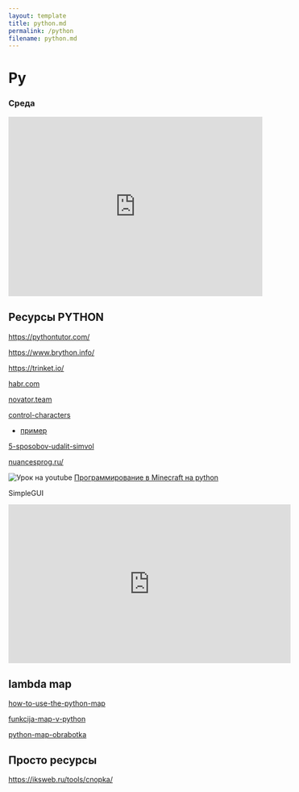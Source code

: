 ```yaml
---
layout: template
title: python.md
permalink: /python
filename: python.md
---
```


<link rel="stylesheet" href="./faq/style.css">

# Py

### Среда

<iframe src="https://trinket.io/embed/python3/d968ddbf0e?runOption=run&start=result" width="100%" height="356" frameborder="0" marginwidth="0" marginheight="0" allowfullscreen></iframe>

## Ресурсы PYTHON

<https://pythontutor.com/>

<https://www.brython.info/>

<https://trinket.io/>

[habr.com](https://habr.com/ru/post/595081/)

[novator.team](https://novator.team/post/435)

[control-characters](https://pythonz.net/references/named/control-characters/)

- [пример](https://gist.github.com/paulsver/edf3dd907d7d18f355e5ba640be25a3e)

[5-sposobov-udalit-simvol](https://pythonist.ru/5-sposobov-udalit-simvol-iz-stroki/)

[nuancesprog.ru/](https://nuancesprog.ru/p/9762/)

![Урок на youtube](youtube16.png) [Программирование в Minecraft на python](https://tproger.ru/articles/programmirovanie-na-python-v-minecraft-besplatnye-videouroki-dlja-detej-i-podrostkov-dlja-detej-ot-9-let/)

SimpleGUI

<iframe width="560" height="315" src="https://www.youtube.com/embed/kQ8DGP9p2LY" title="YouTube video player" frameborder="0" allow="accelerometer; autoplay; clipboard-write; encrypted-media; gyroscope; picture-in-picture" allowfullscreen></iframe>

## lambda map

[how-to-use-the-python-map](https://www.digitalocean.com/community/tutorials/how-to-use-the-python-map-function-ru)

[funkcija-map-v-python](https://pythonru.com/osnovy/funkcija-map-v-python)

[python-map-obrabotka](https://webdevblog.ru/python-map-obrabotka-massivov-bez-ciklov/)

## Просто ресурсы

<https://iksweb.ru/tools/cnopka/>

